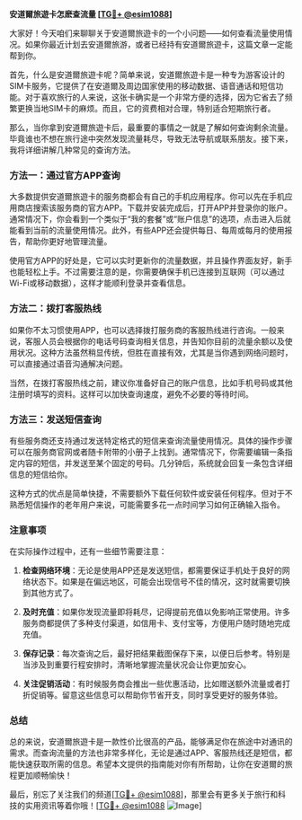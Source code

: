**安道爾旅遊卡怎麽查流量 [[TG💪+ @esim1088](https://t.me/s/esim1088)]**

大家好！今天咱们来聊聊关于安道爾旅遊卡的一个小问题——如何查看流量使用情况。如果你最近计划去安道爾旅游，或者已经持有安道爾旅遊卡，这篇文章一定能帮到你。

首先，什么是安道爾旅遊卡呢？简单来说，安道爾旅遊卡是一种专为游客设计的SIM卡服务，它提供了在安道爾及周边国家使用的移动数据、语音通话和短信功能。对于喜欢旅行的人来说，这张卡确实是一个非常方便的选择，因为它省去了频繁更换当地SIM卡的麻烦。而且，它的资费相对合理，特别适合短期旅行者。

那么，当你拿到安道爾旅遊卡后，最重要的事情之一就是了解如何查询剩余流量。毕竟谁也不想在旅行途中突然发现流量耗尽，导致无法导航或联系朋友。接下来，我将详细讲解几种常见的查询方法。

### 方法一：通过官方APP查询

大多数提供安道爾旅遊卡的服务商都会有自己的手机应用程序。你可以先在手机应用商店搜索该服务商的官方APP。下载并安装完成后，打开APP并登录你的账户。通常情况下，你会看到一个类似于“我的套餐”或“账户信息”的选项，点击进入后就能看到当前的流量使用情况。此外，有些APP还会提供每日、每周或每月的使用报告，帮助你更好地管理流量。

使用官方APP的好处是，它可以实时更新你的流量数据，并且操作界面友好，新手也能轻松上手。不过需要注意的是，你需要确保手机已连接到互联网（可以通过Wi-Fi或移动数据），这样才能顺利登录并查看信息。

### 方法二：拨打客服热线

如果你不太习惯使用APP，也可以选择拨打服务商的客服热线进行咨询。一般来说，客服人员会根据你的电话号码查询相关信息，并告知你目前的流量余额以及使用状况。这种方法虽然稍显传统，但胜在直接有效，尤其是当你遇到网络问题时，可以直接通过语音沟通解决问题。

当然，在拨打客服热线之前，建议你准备好自己的账户信息，比如手机号码或其他注册时填写的资料。这样可以加快查询速度，避免不必要的等待时间。

### 方法三：发送短信查询

有些服务商还支持通过发送特定格式的短信来查询流量使用情况。具体的操作步骤可以在服务商官网或者随卡附带的小册子上找到。通常情况下，你需要编辑一条指定内容的短信，并发送至某个固定的号码。几分钟后，系统就会回复一条包含详细信息的短信给你。

这种方式的优点是简单快捷，不需要额外下载任何软件或安装任何程序。但对于不熟悉短信操作的老年用户来说，可能需要多花一点时间学习如何正确输入指令。

### 注意事项

在实际操作过程中，还有一些细节需要注意：

1. **检查网络环境**：无论是使用APP还是发送短信，都需要保证手机处于良好的网络状态下。如果是在偏远地区，可能会出现信号不佳的情况，这时就需要切换到其他方式了。
   
2. **及时充值**：如果你发现流量即将耗尽，记得提前充值以免影响正常使用。许多服务商都提供了多种支付渠道，如信用卡、支付宝等，方便用户随时随地完成充值。

3. **保存记录**：每次查询之后，最好把结果截图保存下来，以便日后参考。特别是当涉及到重要行程安排时，清晰地掌握流量状况会让你更加安心。

4. **关注促销活动**：有时候服务商会推出一些优惠活动，比如赠送额外流量或者打折促销等。留意这些信息可以帮助你节省开支，同时享受更好的服务体验。

### 总结

总的来说，安道爾旅遊卡是一款性价比很高的产品，能够满足你在旅途中对通讯的需求。而查询流量的方法也非常多样化，无论是通过APP、客服热线还是短信，都能快速获取所需的信息。希望本文提供的指南能对你有所帮助，让你在安道爾的旅程更加顺畅愉快！

最后，别忘了关注我们的频道[[TG💪+ @esim1088](https://t.me/s/esim1088)]，那里会有更多关于旅行和科技的实用资讯等着你哦！[[TG💪+ @esim1088](https://t.me/s/esim1088) ![Image](https://i.postimg.cc/4NQfJmqS/Snipaste-2025-05-13-00-14-12.png)]